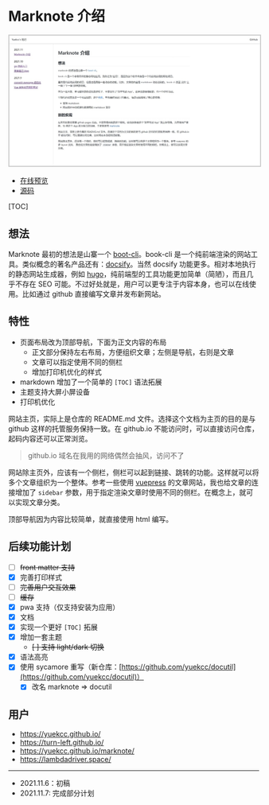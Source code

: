 # Marknote 介绍

<img src="images/marknote-screenshot.jpg" style="border: 2px solid #ccc; max-width: 100%">

- [在线预览](https://yuekcc.github.io/marknote/)
- [源码](https://github.com/yuekcc/marknote)

[TOC]

## 想法

Marknote 最初的想法是山寨一个 [boot-cli]([https://github.com/vvpvvp/book-cli)。book-cli 是一个纯前端渲染的网站工具。类似概念的著名产品还有：[docsify](https://github.com/docsifyjs/docsify)。当然 docsify 功能更多。相对本地执行的静态网站生成器，例如 [hugo](https://gohugo.io/)，纯前端型的工具功能更加简单（简陋），而且几乎不存在 SEO 可能。不过好处就是，用户可以更专注于内容本身，也可以在线使用。比如通过 github 直接编写文章并发布新网站。

## 特性

- 页面布局改为顶部导航，下面为正文内容的布局
  - 正文部分保持左右布局，方便组织文章；左侧是导航，右则是文章
  - 文章可以指定使用不同的侧栏
  - 增加打印机优化的样式
- markdown 增加了一个简单的 `[TOC]` 语法拓展
- 主题支持大屏小屏设备
- 打印机优化

网站主页，实际上是仓库的 README.md 文件。选择这个文档为主页的目的是与 github 这样的托管服务保持一致。在 github.io 不能访问时，可以直接访问仓库，起码内容还可以正常浏览。

> github.io 域名在我用的网络偶然会抽风，访问不了

网站除主页外，应该有一个侧栏，侧栏可以起到链接、跳转的功能。这样就可以将多个文章组织为一个整体。参考一些使用 [vuepress](https://vuepress.vuejs.org/zh/) 的文章网站，我也给文章的连接增加了 `sidebar` 参数，用于指定渲染文章时使用不同的侧栏。在概念上，就可以实现文章分类。

顶部导航因为内容比较简单，就直接使用 html 编写。

## 后续功能计划

- [ ] ~~front matter 支持~~
- [x] 完善打印样式
- [ ] ~~完善用户交互效果~~
- [ ] ~~缓存~~
- [x] pwa 支持（仅支持安装为应用）
- [x] 文档
- [x] 实现一个更好 `[TOC]` 拓展
- [x] 增加一套主题
  - ~~[ ] 支持 light/dark 切换~~
- [x] 语法高亮
- [x] 使用 sycamore 重写（新仓库：[https://github.com/yuekcc/docutil](https://github.com/yuekcc/docutil)）
  - [x] 改名 marknote => docutil

## 用户

- https://yuekcc.github.io/
- https://turn-left.github.io/
- https://yuekcc.github.io/marknote/
- https://lambdadriver.space/

---

- 2021.11.6：初稿
- 2021.11.7: 完成部分计划
